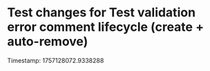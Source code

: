 # Test changes for Test validation error comment lifecycle (create + auto-remove)

Timestamp: 1757128072.9338288
